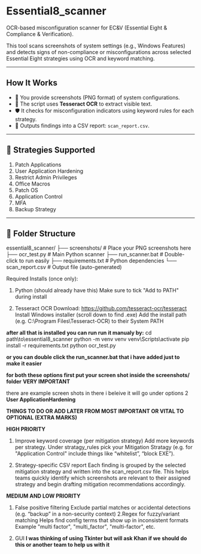 # Essential8_scanner

OCR-based misconfiguration scanner for EC&V (Essential Eight & Compliance & Verification).

This tool scans screenshots of system settings (e.g., Windows Features) and detects signs of non-compliance or misconfigurations across selected Essential Eight strategies using OCR and keyword matching.

---

## How It Works

- 📸 You provide screenshots (PNG format) of system configurations.
- 🧠 The script uses **Tesseract OCR** to extract visible text.
- 🛡️ It checks for misconfiguration indicators using keyword rules for each strategy.
- 📄 Outputs findings into a CSV report: `scan_report.csv`.

---

## 🧪 Strategies Supported

1. Patch Applications  
2. User Application Hardening  
3. Restrict Admin Privileges  
4. Office Macros  
5. Patch OS  
6. Application Control  
7. MFA  
8. Backup Strategy

---

## 📁 Folder Structure

essential8_scanner/
├── screenshots/ # Place your PNG screenshots here
├── ocr_test.py # Main Python scanner
├── run_scanner.bat # Double-click to run easily
├── requirements.txt # Python dependencies
└── scan_report.csv # Output file (auto-generated)

Required Installs (once only):
1. Python (should already have this)
      Make sure to tick "Add to PATH" during install

2. Tesseract OCR
      Download: https://github.com/tesseract-ocr/tesseract
      Install Windows installer (scroll down to find .exe)
      Add the install path (e.g. C:\Program Files\Tesseract-OCR) to their System PATH
   
**after all that is installed you can run run it manualy by:**
cd path\to\essential8_scanner
python -m venv venv
venv\Scripts\activate
pip install -r requirements.txt
python ocr_test.py

**or you can double click the run_scanner.bat that i have added just to make it easier**

**for both these options first put your screen shot inside the screenshots/ folder**  **VERY IMPORTANT**

there are example screen shots in there i beleive it will go under options 2 **User ApplicationHardening**

****THINGS TO DO OR ADD LATER FROM MOST IMPORTANT OR VITAL TO OPTIONAL (EXTRA MARKS)****

**HIGH PRIORITY**

1. Improve keyword coverage (per mitigation strategy)
      Add more keywords per strategy. Under stratagy_rules pick your Mitigation Stratagy  (e.g. for "Application Control" include things like “whitelist”, “block EXE”).

2. Strategy-specific CSV report
      Each finding is grouped by the selected mitigation strategy and written into the scan_report.csv file. This helps            teams quickly identify which screenshots are relevant to their assigned strategy and begin drafting mitigation               recommendations accordingly.


**MEDIUM AND LOW PRIORITY**

1. False positive filtering
    Exclude partial matches or accidental detections (e.g. “backup” in a non-security context)
2.Regex for fuzzy/variant matching
    Helps find config terms that show up in inconsistent formats Example "multi factor", "multi_factor", "multi-factor", etc.

3. GUI **I was thinking of using Tkinter but will ask Khan if we should do this or another team to help us with it**




